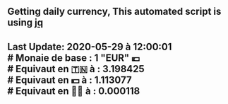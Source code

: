 ## Getting daily currency, This automated script is using [jq](https://stedolan.github.io/jq/)
## Last Update:  2020-05-29 à 12:00:01 </br># Monaie de base : 1 "EUR" 💶 </br> # Equivaut en 🇹🇳 à :  3.198425 </br> # Equivaut en 💵 à : 1.113077</br> # Equivaut en 🐱‍💻 à :  0.000118
